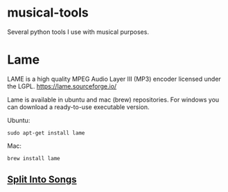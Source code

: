 # musical-tools
Several python tools I use with musical purposes.


# Lame

LAME is a high quality MPEG Audio Layer III (MP3) encoder licensed under the LGPL.
https://lame.sourceforge.io/

Lame is available in ubuntu and mac (brew) repositories. For windows you can download a ready-to-use executable version.

Ubuntu: 

    sudo apt-get install lame

Mac:

    brew install lame

## [Split Into Songs](split-into-songs/README.md)